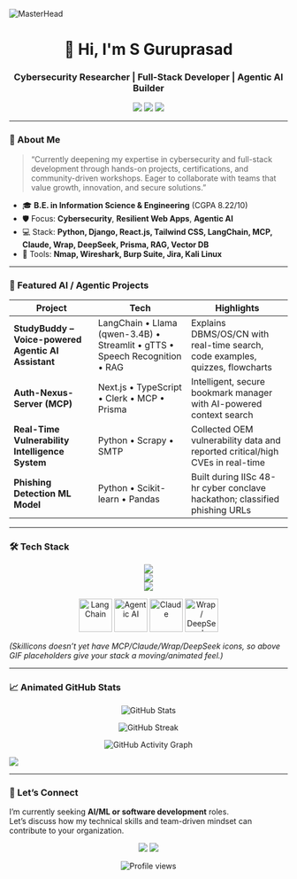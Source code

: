 <!-- Final Enhanced Animated README for prasadguru07 -->

![MasterHead](https://i.pinimg.com/736x/98/2f/3e/982f3e7088779273a1eec04f86308401.jpg)

<h1 align="center">👋 Hi, I'm S Guruprasad</h1>
<h3 align="center">Cybersecurity Researcher | Full-Stack Developer | Agentic AI Builder</h3>

<p align="center">
  <a href="mailto:guruprasad2903@gmail.com"><img src="https://img.shields.io/badge/Email-guruprasad2903%40gmail.com-red?style=for-the-badge&logo=gmail&logoColor=white" /></a>
  <a href="https://www.linkedin.com/in/guruprasad2903"><img src="https://img.shields.io/badge/LinkedIn-Connect-blue?style=for-the-badge&logo=linkedin&logoColor=white" /></a>
  <a href="https://github.com/prasadguru07"><img src="https://img.shields.io/badge/GitHub-Follow-black?style=for-the-badge&logo=github&logoColor=white" /></a>
</p>

---

### 🌌 About Me  

> “Currently deepening my expertise in cybersecurity and full-stack development through hands-on projects, certifications, and community-driven workshops. Eager to collaborate with teams that value growth, innovation, and secure solutions.”

- 🎓 **B.E. in Information Science & Engineering** (CGPA 8.22/10)  
- 🛡️ Focus: **Cybersecurity**, **Resilient Web Apps**, **Agentic AI**  
- 💻 Stack: **Python, Django, React.js, Tailwind CSS, LangChain, MCP, Claude, Wrap, DeepSeek, Prisma, RAG, Vector DB**  
- 🧰 Tools: **Nmap, Wireshark, Burp Suite, Jira, Kali Linux**  

---

### 🧠 Featured AI / Agentic Projects  

| Project | Tech | Highlights |
|---------|------|------------|
| **StudyBuddy – Voice-powered Agentic AI Assistant** | LangChain • Llama (qwen-3.4B) • Streamlit • gTTS • Speech Recognition • RAG | Explains DBMS/OS/CN with real-time search, code examples, quizzes, flowcharts |
| **Auth-Nexus-Server (MCP)** | Next.js • TypeScript • Clerk • MCP • Prisma | Intelligent, secure bookmark manager with AI-powered context search |
| **Real-Time Vulnerability Intelligence System** | Python • Scrapy • SMTP | Collected OEM vulnerability data and reported critical/high CVEs in real-time |
| **Phishing Detection ML Model** | Python • Scikit-learn • Pandas | Built during IISc 48-hr cyber conclave hackathon; classified phishing URLs |

---

### 🛠️ Tech Stack  

<!-- Using skillicons.dev multiple rows + animated gifs between sections -->

<p align="center">
  <!-- Row 1 -->
  <img src="https://skillicons.dev/icons?i=python,django,react,tailwind,js,ts,html,css,bootstrap" /><br/>
  <!-- Row 2 -->
  <img src="https://skillicons.dev/icons?i=nextjs,prisma,mysql,postgresql,mongodb,git,linux,docker,figma" /><br/>
  <!-- Row 3 -->
  <img src="https://skillicons.dev/icons?i=aws,gcp,azure,tensorflow,pytorch,selenium" /><br/>
</p>

<p align="center">
  <!-- Animated logos for your new AI tools -->
  <img src="https://user-images.githubusercontent.com/12284291/252862003-48efbd5a-1f90-4a07-b3b4-ff81343da4ef.gif" width="60" alt="LangChain" />
  <img src="https://github.com/AntonOsika/gpt-engineer/raw/main/docs/assets/agent.gif" width="60" alt="Agentic AI" />
  <img src="https://media.giphy.com/media/xT9IgzoKnwFNmISR8I/giphy.gif" width="60" alt="Claude" />
  <img src="https://media.giphy.com/media/QssGEmpkyEOhBCb7e1/giphy.gif" width="60" alt="Wrap / DeepSeek" />
</p>

*(Skillicons doesn’t yet have MCP/Claude/Wrap/DeepSeek icons, so above GIF placeholders give your stack a moving/animated feel.)*

---

### 📈 Animated GitHub Stats  

<p align="center">
  <img src="https://github-readme-stats.vercel.app/api?username=prasadguru07&show_icons=true&theme=radical&hide_border=true&include_all_commits=true&count_private=true" alt="GitHub Stats" />
</p>

<p align="center">
  <img src="https://github-readme-streak-stats.herokuapp.com?user=prasadguru07&theme=radical&hide_border=true" alt="GitHub Streak" />
</p>

<p align="center">
  <img src="https://github-readme-activity-graph.vercel.app/graph?username=prasadguru07&theme=github-compact" alt="GitHub Activity Graph" />
</p>

<!-- Animated Wave Footer -->
<img src="https://capsule-render.vercel.app/api?type=waving&color=gradient&height=100&section=footer"/>

---

### 🤝 Let’s Connect  

I’m currently seeking **AI/ML or software development** roles.  
Let’s discuss how my technical skills and team-driven mindset can contribute to your organization.

<p align="center">
  <a href="mailto:guruprasad2903@gmail.com"><img src="https://img.shields.io/badge/Email-Me-red?style=for-the-badge&logo=gmail&logoColor=white" /></a>
  <a href="https://www.linkedin.com/in/guruprasad2903"><img src="https://img.shields.io/badge/LinkedIn-Connect-blue?style=for-the-badge&logo=linkedin&logoColor=white" /></a>
</p>

<p align="center">
  <img src="https://komarev.com/ghpvc/?username=prasadguru07&color=blueviolet&style=for-the-badge" alt="Profile views" />
</p>
